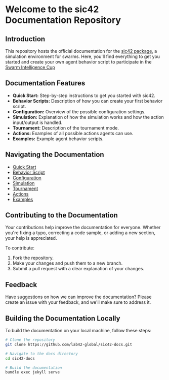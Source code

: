 # Welcome to the sic42 Documentation Repository

## Introduction

This repository hosts the official documentation for the [sic42 package](https://github.com/lab42-global/sic42), a simulation environment for swarms. Here, you'll find everything to get you started and create
your own agent behavior script to participate in the [Swarm Intelligence Cup](https://lab42.global/sic/)

## Documentation Features

- **Quick Start:** Step-by-step instructions to get you started with sic42.
- **Behavior Scripts:** Description of how you can create your first behavior script.
- **Configuration:** Overview of the possible configuration settings.
- **Simulation:** Explanation of how the simulation works and how the action input/output is handled.
- **Tournament:** Description of the tournament mode.
- **Actions:** Examples of all possible actions agents can use.
- **Examples:** Example agent behavior scripts.

## Navigating the Documentation

- [Quick Start](https://sic.lab42.global/quick-start/)
- [Behavior Script](https://sic.lab42.global/behavior-script/)
- [Configuration](https://sic.lab42.global/configuration/)
- [Simulation](https://sic.lab42.global/simulation/)
- [Tournament](https://sic.lab42.global/tournament/)
- [Actions](https://sic.lab42.global/actions/)
- [Examples](https://sic.lab42.global/examples/)

## Contributing to the Documentation

Your contributions help improve the documentation for everyone. Whether you're fixing a typo, correcting a code sample, or adding a new section, your help is appreciated.

To contribute:

1. Fork the repository.
2. Make your changes and push them to a new branch.
3. Submit a pull request with a clear explanation of your changes.

## Feedback

Have suggestions on how we can improve the documentation? Please create an issue with your feedback, and we'll make sure to address it.

## Building the Documentation Locally

To build the documentation on your local machine, follow these steps:

```bash
# Clone the repository
git clone https://github.com/lab42-global/sic42-docs.git

# Navigate to the docs directory
cd sic42-docs

# Build the documentation
bundle exec jekyll serve
```
